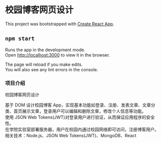 # 校园博客网页设计

This project was bootstrapped with [Create React App](https://github.com/facebook/create-react-app).


## `npm start`

Runs the app in the development mode.\
Open [http://localhost:3000](http://localhost:3000) to view it in the browser.

The page will reload if you make edits.\
You will also see any lint errors in the console.

### 项目介绍

校园博客网页设计 
 
基于 DOM 设计校园博客 App，实现基本功能如登录、注册、发表文章、文章分类、首页展示文章，登录用户可以编辑和删除文章，修改个人信息等功能。    
使用 JSON Web Tokens(JWT)对登录用户进行验证，从而保证应用程序的安全性。  
在学院实验室部署服务器，用户在校园内通过校园网络即可访问，注册博客用户。  
相关技术：Node.js、JSON Web Tokens(JWT)、MongoDB、React  

